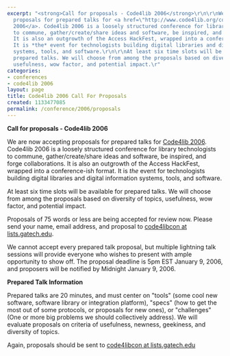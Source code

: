 ```yaml
---
excerpt: "<strong>Call for proposals - Code4lib 2006</strong>\r\n\r\nWe are now accepting
  proposals for prepared talks for <a href=\"http://www.code4lib.org/conference/2006\">Code4lib
  2006</a>. Code4lib 2006 is a loosely structured conference for library technologists
  to commune, gather/create/share ideas and software, be inspired, and forge collaborations.
  It is also an outgrowth of the Access HackFest, wrapped into a conference-ish format.
  It is *the* event for technologists building digital libraries and digital information
  systems, tools, and software.\r\n\r\nAt least six time slots will be available for
  prepared talks. We will choose from among the proposals based on diversity of topics,
  usefulness, wow factor, and potential impact.\r"
categories:
- conferences
- code4lib 2006
layout: page
title: Code4lib 2006 Call For Proposals
created: 1133477085
permalink: /conference/2006/proposals
---
```

<strong>Call for proposals - Code4lib 2006</strong>

We are now accepting proposals for prepared talks for <a href="/conference/2006">Code4lib 2006</a>. Code4lib 2006 is a loosely structured conference for library technologists to commune, gather/create/share ideas and software, be inspired, and forge collaborations. It is also an outgrowth of the Access HackFest, wrapped into a conference-ish format. It is *the* event for technologists building digital libraries and digital information systems, tools, and software.

At least six time slots will be available for prepared talks. We will choose from among the proposals based on diversity of topics, usefulness, wow factor, and potential impact.

Proposals of 75 words or less are being accepted for review now. Please send your name, email address, and proposal to <a href="mailto:code4libcon@lists.gatech.edu">code4libcon at lists.gatech.edu</a>.

We cannot accept every prepared talk proposal, but multiple lightning talk sessions will provide everyone who wishes to present with ample opportunity to show off. The proposal deadline is 5pm EST January 9, 2006, and proposers will be notified by Midnight January 9, 2006.

<strong>Prepared Talk Information</strong>

Prepared talks are 20 minutes, and must center on "tools" (some cool new software, software library or integration platform), "specs" (how to get the most out of some protocols, or proposals for new ones), or "challenges" (One or more big problems we should collectively address). We will evaluate proposals on criteria of usefulness, newness, geekiness, and diversity of topics.

Again, proposals should be sent to <a href="mailto:code4libcon@lists.gatech.edu">code4libcon at lists.gatech.edu</a>
